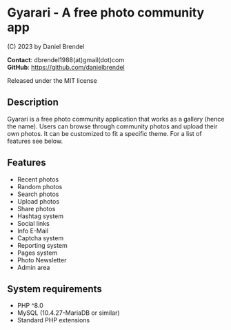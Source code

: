 # Gyarari - A free photo community app

(C) 2023 by Daniel Brendel

**Contact**: dbrendel1988(at)gmail(dot)com\
**GitHub**: https://github.com/danielbrendel

Released under the MIT license

## Description
Gyarari is a free photo community application that works as a gallery (hence the name).
Users can browse through community photos and upload their own photos. It can be customized
to fit a specific theme. For a list of features see below.

## Features
- Recent photos
- Random photos
- Search photos
- Upload photos
- Share photos
- Hashtag system
- Social links
- Info E-Mail
- Captcha system
- Reporting system
- Pages system
- Photo Newsletter
- Admin area

## System requirements
- PHP ^8.0
- MySQL (10.4.27-MariaDB or similar)
- Standard PHP extensions